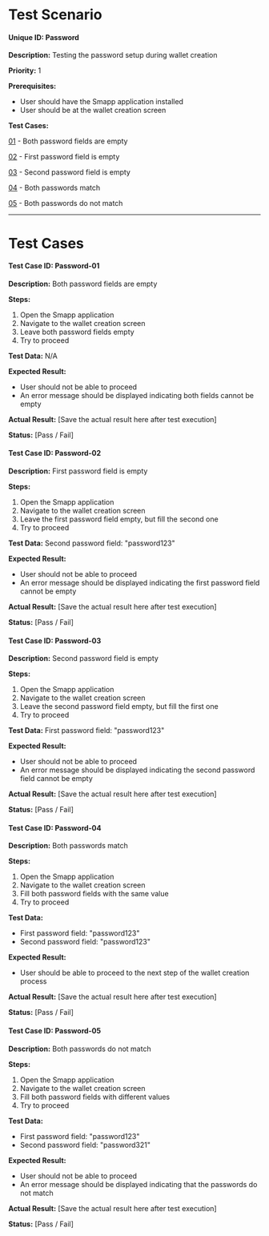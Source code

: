 # Test Scenario

#### Unique ID: Password

**Description:** Testing the password setup during wallet creation

**Priority:** 1

**Prerequisites:** 
- User should have the Smapp application installed
- User should be at the wallet creation screen

**Test Cases:**

[01](#test-case-id-password-01) - Both password fields are empty

[02](#test-case-id-password-02) - First password field is empty

[03](#test-case-id-password-03) - Second password field is empty

[04](#test-case-id-password-04) - Both passwords match

[05](#test-case-id-password-05) - Both passwords do not match

_____

# Test Cases

#### Test Case ID: Password-01

**Description:** Both password fields are empty

**Steps:**
1. Open the Smapp application
2. Navigate to the wallet creation screen
3. Leave both password fields empty
4. Try to proceed

**Test Data:** N/A

**Expected Result:** 
- User should not be able to proceed
- An error message should be displayed indicating both fields cannot be empty

**Actual Result:** [Save the actual result here after test execution]

**Status:** [Pass / Fail]

#### Test Case ID: Password-02

**Description:** First password field is empty

**Steps:**
1. Open the Smapp application
2. Navigate to the wallet creation screen
3. Leave the first password field empty, but fill the second one
4. Try to proceed

**Test Data:** Second password field: "password123"

**Expected Result:** 
- User should not be able to proceed
- An error message should be displayed indicating the first password field cannot be empty

**Actual Result:** [Save the actual result here after test execution]

**Status:** [Pass / Fail]

#### Test Case ID: Password-03

**Description:** Second password field is empty

**Steps:**
1. Open the Smapp application
2. Navigate to the wallet creation screen
3. Leave the second password field empty, but fill the first one
4. Try to proceed

**Test Data:** First password field: "password123"

**Expected Result:** 
- User should not be able to proceed
- An error message should be displayed indicating the second password field cannot be empty

**Actual Result:** [Save the actual result here after test execution]

**Status:** [Pass / Fail]

#### Test Case ID: Password-04

**Description:** Both passwords match

**Steps:**
1. Open the Smapp application
2. Navigate to the wallet creation screen
3. Fill both password fields with the same value
4. Try to proceed

**Test Data:** 
- First password field: "password123"
- Second password field: "password123"

**Expected Result:** 
- User should be able to proceed to the next step of the wallet creation process

**Actual Result:** [Save the actual result here after test execution]

**Status:** [Pass / Fail]

#### Test Case ID: Password-05

**Description:** Both passwords do not match

**Steps:**
1. Open the Smapp application
2. Navigate to the wallet creation screen
3. Fill both password fields with different values
4. Try to proceed

**Test Data:** 
- First password field: "password123"
- Second password field: "password321"

**Expected Result:** 
- User should not be able to proceed
- An error message should be displayed indicating that the passwords do not match

**Actual Result:** [Save the actual result here after test execution]

**Status:** [Pass / Fail]
